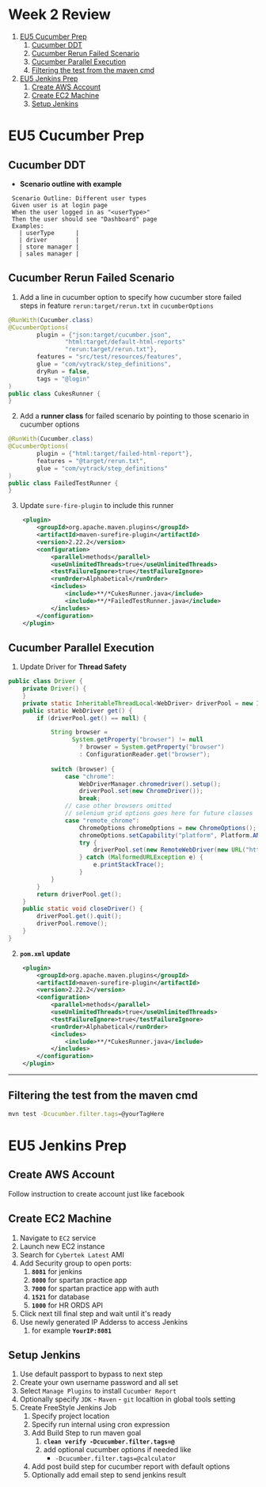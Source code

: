 # Week 2 Review
1. [EU5 Cucumber Prep](#eu5-cucumber-prep)
    1. [Cucumber DDT](#cucumber-ddt)
    2. [Cucumber Rerun Failed Scenario](#cucumber-rerun-failed-scenario)
    3. [Cucumber Parallel Execution](#cucumber-parallel-execution)
    4. [Filtering the test from the maven cmd](#filtering-the-test-from-the-maven-cmd)
2. [EU5 Jenkins Prep](#eu5-jenkins-prep)
    1. [Create AWS Account](#create-aws-account)
    2. [Create EC2 Machine](#create-ec2-machine)
    3. [Setup Jenkins](#setup-jenkins)

# EU5 Cucumber Prep

## Cucumber DDT
- **Scenario outline with example**
 ```feature
  Scenario Outline: Different user types
  Given user is at login page 
  When the user logged in as "<userType>"
  Then the user should see "Dashboard" page
  Examples:
    | userType      |
    | driver        |
    | store manager |
    | sales manager |
  ```

## Cucumber Rerun Failed Scenario
1. Add a line in cucumber option to specify how cucumber store failed steps in feature `rerun:target/rerun.txt` in `cucumberOptions`
```java
@RunWith(Cucumber.class)
@CucumberOptions(
        plugin = {"json:target/cucumber.json",
                "html:target/default-html-reports"
                "rerun:target/rerun.txt"},
        features = "src/test/resources/features",
        glue = "com/vytrack/step_definitions",
        dryRun = false,
        tags = "@login"
)
public class CukesRunner {
}
```
2. Add a **runner class** for failed scenario by pointing to those scenario in cucumber options
```java
@RunWith(Cucumber.class)
@CucumberOptions(
        plugin = {"html:target/failed-html-report"},
        features = "@target/rerun.txt",
        glue = "com/vytrack/step_definitions"
)
public class FailedTestRunner {
}
```
3. Update `sure-fire-plugin` to include this runner
```xml
    <plugin>
        <groupId>org.apache.maven.plugins</groupId>
        <artifactId>maven-surefire-plugin</artifactId>
        <version>2.22.2</version>
        <configuration>
            <parallel>methods</parallel>
            <useUnlimitedThreads>true</useUnlimitedThreads>
            <testFailureIgnore>true</testFailureIgnore>
            <runOrder>Alphabetical</runOrder>
            <includes>
                <include>**/*CukesRunner.java</include>
                <include>**/*FailedTestRunner.java</include>
            </includes>
        </configuration>
    </plugin>
```

## Cucumber Parallel Execution
1. Update Driver for **Thread Safety**
```java
public class Driver {
    private Driver() {
    }
    private static InheritableThreadLocal<WebDriver> driverPool = new InheritableThreadLocal<>();
    public static WebDriver get() {
        if (driverPool.get() == null) {

            String browser = 
                  System.getProperty("browser") != null 
                    ? browser = System.getProperty("browser") 
                    : ConfigurationReader.get("browser");
            
            switch (browser) {
                case "chrome":
                    WebDriverManager.chromedriver().setup();
                    driverPool.set(new ChromeDriver());
                    break;
                // case other browsers omitted
                // selenium grid options goes here for future classes
                case "remote_chrome":
                    ChromeOptions chromeOptions = new ChromeOptions();
                    chromeOptions.setCapability("platform", Platform.ANY);
                    try {
                        driverPool.set(new RemoteWebDriver(new URL("http://3.236.102.181:4444/wd/hub"),chromeOptions));
                    } catch (MalformedURLException e) {
                        e.printStackTrace();
                    }
            }
        }
        return driverPool.get();
    }
    public static void closeDriver() {
        driverPool.get().quit();
        driverPool.remove();
    }
}
```

2. **`pom.xml` update**
```xml
    <plugin>
        <groupId>org.apache.maven.plugins</groupId>
        <artifactId>maven-surefire-plugin</artifactId>
        <version>2.22.2</version>
        <configuration>
            <parallel>methods</parallel>
            <useUnlimitedThreads>true</useUnlimitedThreads>
            <testFailureIgnore>true</testFailureIgnore>
            <runOrder>Alphabetical</runOrder>
            <includes>
                <include>**/*CukesRunner.java</include>
            </includes>
        </configuration>
    </plugin>
```
---

## Filtering the test from the maven cmd
```bash
mvn test -Dcucumber.filter.tags=@yourTagHere
```





# EU5 Jenkins Prep

## Create AWS Account
Follow instruction to create account just like facebook

## Create EC2 Machine
1. Navigate to `EC2` service
2. Launch new EC2 instance
3. Search for `Cybertek Latest` AMI
4. Add Security group to open ports:
    1. **`8081`** for jenkins
    2. **`8000`** for spartan practice app
    3. **`7000`** for spartan practice app with auth
    4. **`1521`** for database
    5. **`1000`** for HR ORDS API
5. Click next till final step and wait until it's ready
6. Use newly generated IP Adderss to access Jenkins
    1. for example **`YourIP:8081`**


## Setup Jenkins
1. Use default passport to bypass to next step
2. Create your own username password and all set
3. Select `Manage Plugins` to install `Cucumber Report`
4. Optionally specify `JDK` - `Maven` - `git` localtion in global tools setting
5. Create FreeStyle Jenkins Job
    1. Specify project location
    2. Specify run internal using cron expression
    3. Add Build Step to run maven goal
        1. **`clean verify -Dcucumber.filter.tags=@`**
        2. add optional cucumber options if needed like
            - `-Dcucumber.filter.tags=@calculator`
    4. Add post build step for cucumber report with default options
    5. Optionally add email step to send jenkins result